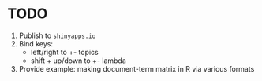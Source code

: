 # TODO

1. Publish to `shinyapps.io`
2. Bind keys:
	* left/right to +- topics 
	* shift + up/down to +- lambda
3. Provide example: making document-term matrix in R via various formats


